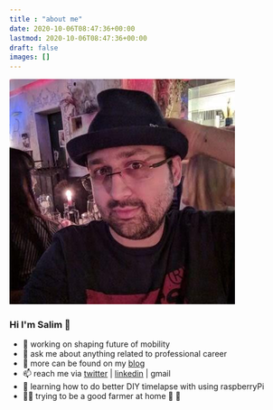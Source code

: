 ```yaml
---
title : "about me"
date: 2020-10-06T08:47:36+00:00
lastmod: 2020-10-06T08:47:36+00:00
draft: false
images: []
---
```

<img class="rounded-circle m-5 w-25 float-md-left" src="/images/profile.jpg">

### Hi I'm Salim 👋
- 🚙 working on shaping future of mobility
- 💬 ask me about anything related to professional career
- 📝 more can be found on my [blog](https://salimkayabasi.com/blog/)
- 📫 reach me via [twitter](https://twitter.com/salimkayabasi) | [linkedin](https://www.linkedin.com/in/salimkayabasi/) | gmail
- 🌱 learning how to do better DIY timelapse with using raspberryPi
- 👨‍🌾 trying to be a good farmer at home 🍋 🍊
